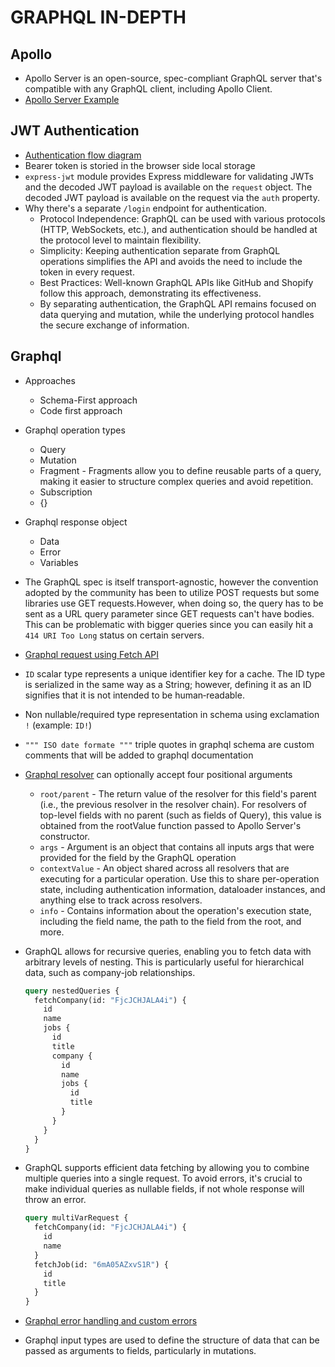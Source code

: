 # GRAPHQL IN-DEPTH

## Apollo

- Apollo Server is an open-source, spec-compliant GraphQL server that's compatible with any GraphQL client, including Apollo Client.
- [Apollo Server Example](basics/server/server.js)

## JWT Authentication

- [Authentication flow diagram](job-board-project/client/public/authentication.png)
- Bearer token is storied in the browser side local storage
- `express-jwt` module provides Express middleware for validating JWTs and the decoded JWT payload is available on the `request` object. The decoded JWT payload is available on the request via the `auth` property.
- Why there's a separate `/login` endpoint for authentication.
  - Protocol Independence: GraphQL can be used with various protocols (HTTP, WebSockets, etc.), and authentication should be handled at the protocol level to maintain flexibility.
  - Simplicity: Keeping authentication separate from GraphQL operations simplifies the API and avoids the need to include the token in every request.
  - Best Practices: Well-known GraphQL APIs like GitHub and Shopify follow this approach, demonstrating its effectiveness.
  - By separating authentication, the GraphQL API remains focused on data querying and mutation, while the underlying protocol handles the secure exchange of information.

## Graphql

- Approaches

  - Schema-First approach
  - Code first approach

- Graphql operation types

  - Query
  - Mutation
  - Fragment - Fragments allow you to define reusable parts of a query, making it easier to structure complex queries and avoid repetition.
  - Subscription
  - {}

- Graphql response object

  - Data
  - Error
  - Variables

- The GraphQL spec is itself transport-agnostic, however the convention adopted by the community has been to utilize POST requests but some libraries use GET requests.However, when doing so, the query has to be sent as a URL query parameter since GET requests can't have bodies. This can be problematic with bigger queries since you can easily hit a `414 URI Too Long` status on certain servers.

- [Graphql request using Fetch API](basics/client/index.html)

- `ID` scalar type represents a unique identifier key for a cache. The ID type is serialized in the same way as a String; however, defining it as an ID signifies that it is not intended to be human‐readable.

- Non nullable/required type representation in schema using exclamation `!` (example: `ID!`)

- `""" ISO date formate """` triple quotes in graphql schema are custom comments that will be added to graphql documentation

- [Graphql resolver](job-board-project/server/lib/resolver.js) can optionally accept four positional arguments

  - `root/parent` - The return value of the resolver for this field's parent (i.e., the previous resolver in the resolver chain). For resolvers of top-level fields with no parent (such as fields of Query), this value is obtained from the rootValue function passed to Apollo Server's constructor.
  - `args` - Argument is an object that contains all inputs args that were provided for the field by the GraphQL operation
  - `contextValue` - An object shared across all resolvers that are executing for a particular operation. Use this to share per-operation state, including authentication information, dataloader instances, and anything else to track across resolvers.
  - `info` - Contains information about the operation's execution state, including the field name, the path to the field from the root, and more.

- GraphQL allows for recursive queries, enabling you to fetch data with arbitrary levels of nesting. This is particularly useful for hierarchical data, such as company-job relationships.

  ```graphql
  query nestedQueries {
    fetchCompany(id: "FjcJCHJALA4i") {
      id
      name
      jobs {
        id
        title
        company {
          id
          name
          jobs {
            id
            title
          }
        }
      }
    }
  }
  ```

- GraphQL supports efficient data fetching by allowing you to combine multiple queries into a single request. To avoid errors, it's crucial to make individual queries as nullable fields, if not whole response will throw an error.

  ```graphql
  query multiVarRequest {
    fetchCompany(id: "FjcJCHJALA4i") {
      id
      name
    }
    fetchJob(id: "6mA05AZxvS1R") {
      id
      title
    }
  }
  ```

- [Graphql error handling and custom errors](job-board-project/server/resolver.js)

- Graphql input types are used to define the structure of data that can be passed as arguments to fields, particularly in mutations.
